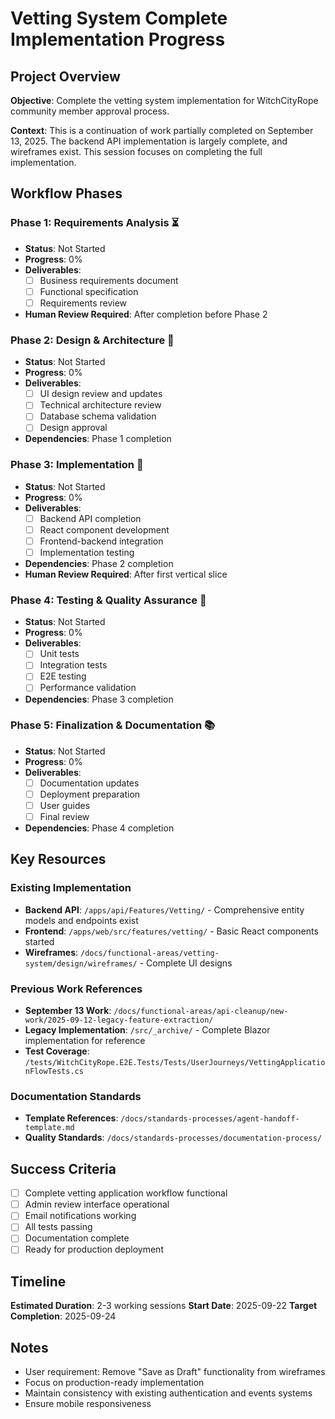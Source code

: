 # Vetting System Complete Implementation Progress

<!-- Last Updated: 2025-09-22 -->
<!-- Version: 1.0 -->
<!-- Owner: AI Workflow Orchestration -->
<!-- Status: Active -->

## Project Overview

**Objective**: Complete the vetting system implementation for WitchCityRope community member approval process.

**Context**: This is a continuation of work partially completed on September 13, 2025. The backend API implementation is largely complete, and wireframes exist. This session focuses on completing the full implementation.

## Workflow Phases

### Phase 1: Requirements Analysis ⏳
- **Status**: Not Started
- **Progress**: 0%
- **Deliverables**:
  - [ ] Business requirements document
  - [ ] Functional specification
  - [ ] Requirements review
- **Human Review Required**: After completion before Phase 2

### Phase 2: Design & Architecture 📐
- **Status**: Not Started
- **Progress**: 0%
- **Deliverables**:
  - [ ] UI design review and updates
  - [ ] Technical architecture review
  - [ ] Database schema validation
  - [ ] Design approval
- **Dependencies**: Phase 1 completion

### Phase 3: Implementation 🔨
- **Status**: Not Started
- **Progress**: 0%
- **Deliverables**:
  - [ ] Backend API completion
  - [ ] React component development
  - [ ] Frontend-backend integration
  - [ ] Implementation testing
- **Dependencies**: Phase 2 completion
- **Human Review Required**: After first vertical slice

### Phase 4: Testing & Quality Assurance 🧪
- **Status**: Not Started
- **Progress**: 0%
- **Deliverables**:
  - [ ] Unit tests
  - [ ] Integration tests
  - [ ] E2E testing
  - [ ] Performance validation
- **Dependencies**: Phase 3 completion

### Phase 5: Finalization & Documentation 📚
- **Status**: Not Started
- **Progress**: 0%
- **Deliverables**:
  - [ ] Documentation updates
  - [ ] Deployment preparation
  - [ ] User guides
  - [ ] Final review
- **Dependencies**: Phase 4 completion

## Key Resources

### Existing Implementation
- **Backend API**: `/apps/api/Features/Vetting/` - Comprehensive entity models and endpoints exist
- **Frontend**: `/apps/web/src/features/vetting/` - Basic React components started
- **Wireframes**: `/docs/functional-areas/vetting-system/design/wireframes/` - Complete UI designs

### Previous Work References
- **September 13 Work**: `/docs/functional-areas/api-cleanup/new-work/2025-09-12-legacy-feature-extraction/`
- **Legacy Implementation**: `/src/_archive/` - Complete Blazor implementation for reference
- **Test Coverage**: `/tests/WitchCityRope.E2E.Tests/Tests/UserJourneys/VettingApplicationFlowTests.cs`

### Documentation Standards
- **Template References**: `/docs/standards-processes/agent-handoff-template.md`
- **Quality Standards**: `/docs/standards-processes/documentation-process/`

## Success Criteria

- [ ] Complete vetting application workflow functional
- [ ] Admin review interface operational
- [ ] Email notifications working
- [ ] All tests passing
- [ ] Documentation complete
- [ ] Ready for production deployment

## Timeline

**Estimated Duration**: 2-3 working sessions
**Start Date**: 2025-09-22
**Target Completion**: 2025-09-24

## Notes

- User requirement: Remove "Save as Draft" functionality from wireframes
- Focus on production-ready implementation
- Maintain consistency with existing authentication and events systems
- Ensure mobile responsiveness